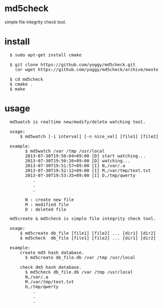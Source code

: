 md5check
======================
simple file integrity check tool.

install
======================
<pre>
  $ sudo apt-get install cmake

  $ git clone https://github.com/yoggy/md5check.git
    (or wget https://github.com/yoggy/md5check/archive/master.zip)

  $ cd md5check
  $ cmake .
  $ make
</pre>

usage
======================
<pre>
  md5watch is realtime new/modify/delete watching tool.
  
  usage:
      $ md5watch [-i interval] [-n nice_val] [file1] [file2] ... [dir1] [dir2] ...
  
  example:
        $ md5watch /var /tmp /usr/local
        2013-07-30T19:50:04+09:00 [D] start watching...
        2013-07-30T19:50:26+09:00 [D] watching...
        2013-07-30T19:51:57+09:00 [I] N,/var/.a
        2013-07-30T19:52:12+09:00 [I] M,/var/tmp/text.txt
        2013-07-30T19:53:35+09:00 [I] D,/tmp/qwerty
           .
           .
           .
  
        N : create new file
        M : modified file
        D : deleted file
</pre>

<pre>
  md5create & md5check is simple file integrity check tool.

  usage:
      $ md5create db_file [file1] [file2] ... [dir1] [dir2] ...
      $ md5check  db_file [file1] [file2] ... [dir1] [dir2] ...
      
  example:
      create md5 hash database.
        $ md5create db_file.db /var /tmp /usr/local

      check dm5 hash database.
        $ md5check db_file.db /var /tmp /usr/local
        N,/var/.a
        M./var/tmp/text.txt
        D,/tmp/qwerty
           .
           .
           .
</pre>

